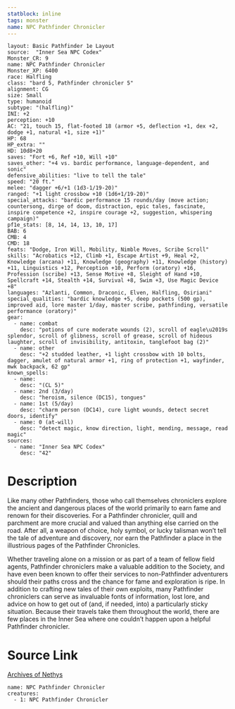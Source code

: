 ```yaml
---
statblock: inline
tags: monster
name: NPC Pathfinder Chronicler
---
```

```statblock
layout: Basic Pathfinder 1e Layout
source:  "Inner Sea NPC Codex"
Monster_CR: 9
name: NPC Pathfinder Chronicler
Monster_XP: 6400
race: Halfling
class: "bard 5, Pathfinder chronicler 5"
alignment: CG
size: Small
type: humanoid
subtype: "(halfling)"
INI: +2
perception: +10
AC: "21, touch 15, flat-footed 18 (armor +5, deflection +1, dex +2, dodge +1, natural +1, size +1)"
HP: 68
HP_extra: ""
HD: 10d8+20
saves: "Fort +6, Ref +10, Will +10"
saves_other: "+4 vs. bardic performance, language-dependent, and sonic"
defensive_abilities: "live to tell the tale"
speed: "20 ft."
melee: "dagger +6/+1 (1d3-1/19-20)"
ranged: "+1 light crossbow +10 (1d6+1/19-20)"
special_attacks: "bardic performance 15 rounds/day (move action; countersong, dirge of doom, distraction, epic tales, fascinate, inspire competence +2, inspire courage +2, suggestion, whispering campaign)"
pf1e_stats: [8, 14, 14, 13, 10, 17]
BAB: 6
CMB: 4
CMD: 18
feats: "Dodge, Iron Will, Mobility, Nimble Moves, Scribe Scroll"
skills: "Acrobatics +12, Climb +1, Escape Artist +9, Heal +2, Knowledge (arcana) +11, Knowledge (geography) +11, Knowledge (history) +11, Linguistics +12, Perception +10, Perform (oratory) +16, Profession (scribe) +13, Sense Motive +8, Sleight of Hand +10, Spellcraft +14, Stealth +14, Survival +8, Swim +3, Use Magic Device +8"
languages: "Azlanti, Common, Draconic, Elven, Halfling, Osiriani"
special_qualities: "bardic knowledge +5, deep pockets (500 gp), improved aid, lore master 1/day, master scribe, pathfinding, versatile performance (oratory)"
gear:
  - name: combat
    desc: "potions of cure moderate wounds (2), scroll of eagle\u2019s splendor, scroll of glibness, scroll of grease, scroll of hideous laughter, scroll of invisibility, antitoxin, tanglefoot bag (2)"
  - name: other
    desc: "+2 studded leather, +1 light crossbow with 10 bolts, dagger, amulet of natural armor +1, ring of protection +1, wayfinder, mwk backpack, 62 gp"
known_spells:
  - name:
    desc: "(CL 5)"
  - name: 2nd (3/day)
    desc: "heroism, silence (DC15), tongues"
  - name: 1st (5/day)
    desc: "charm person (DC14), cure light wounds, detect secret doors, identify"
  - name: 0 (at-will)
    desc: "detect magic, know direction, light, mending, message, read magic"
sources:
  - name: "Inner Sea NPC Codex"
    desc: "42"
```
# Description
Like many other Pathfinders, those who call themselves chroniclers explore the ancient and dangerous places of the world primarily to earn fame and renown for their discoveries. For a Pathfinder chronicler, quill and parchment are more crucial and valued than anything else carried on the road. After all, a weapon of choice, holy symbol, or lucky talisman won’t tell the tale of adventure and discovery, nor earn the Pathfinder a place in the illustrious pages of the Pathfinder Chronicles.

Whether traveling alone on a mission or as part of a team of fellow field agents, Pathfinder chroniclers make a valuable addition to the Society, and have even been known to offer their services to non-Pathfinder adventurers should their paths cross and the chance for fame and exploration is ripe. In addition to crafting new tales of their own exploits, many Pathfinder chroniclers can serve as invaluable fonts of information, lost lore, and advice on how to get out of (and, if needed, into) a particularly sticky situation. Because their travels take them throughout the world, there are few places in the Inner Sea where one couldn’t happen upon a helpful Pathfinder chronicler.
# Source Link
[Archives of Nethys](https://aonprd.com/NPCDisplay.aspx?ItemName=Pathfinder%20Chronicler)
```encounter-table
name: NPC Pathfinder Chronicler
creatures:
  - 1: NPC Pathfinder Chronicler
```
